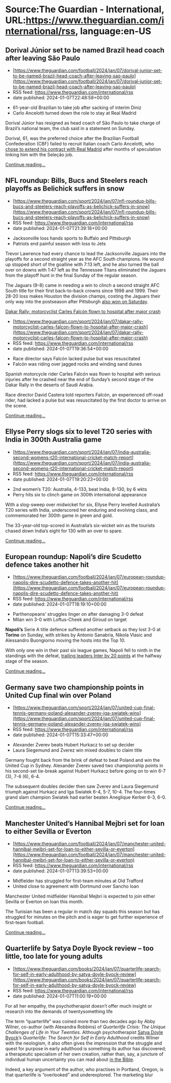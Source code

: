 # Source:The Guardian - International, URL:https://www.theguardian.com/international/rss, language:en-US

## Dorival Júnior set to be named Brazil head coach after leaving São Paulo
 - [https://www.theguardian.com/football/2024/jan/07/dorival-junior-set-to-be-named-brazil-head-coach-after-leaving-sao-paulo](https://www.theguardian.com/football/2024/jan/07/dorival-junior-set-to-be-named-brazil-head-coach-after-leaving-sao-paulo)
 - RSS feed: https://www.theguardian.com/international/rss
 - date published: 2024-01-07T22:48:58+00:00

<ul><li>61-year-old Brazilian to take job after sacking of interim Diniz</li><li>Carlo Ancelotti turned down the role to stay at Real Madrid</li></ul><p>Dorival Júnior has resigned as head coach of São Paulo to take charge of Brazil’s national team, the club said in a statement on Sunday.</p><p>Dorival, 61, was the preferred choice after the Brazilian Football Confederation (CBF) failed to recruit Italian coach Carlo Ancelotti, who <a href="https://www.theguardian.com/football/2023/dec/29/carlo-ancelotti-extends-contract-with-real-madrid-until-2026#:~:text=Carlo%20Ancelotti%20extends%20contract%20with%20Real%20Madrid%20until%202026">chose to extend his contract with Real Madrid</a> after months of speculation linking him with the Seleção job.</p> <a href="https://www.theguardian.com/football/2024/jan/07/dorival-junior-set-to-be-named-brazil-head-coach-after-leaving-sao-paulo">Continue reading...</a>

## NFL roundup: Bills, Bucs and Steelers reach playoffs as Belichick suffers in snow
 - [https://www.theguardian.com/sport/2024/jan/07/nfl-roundup-bills-bucs-and-steelers-reach-playoffs-as-belichick-suffers-in-snow](https://www.theguardian.com/sport/2024/jan/07/nfl-roundup-bills-bucs-and-steelers-reach-playoffs-as-belichick-suffers-in-snow)
 - RSS feed: https://www.theguardian.com/international/rss
 - date published: 2024-01-07T21:39:18+00:00

<ul><li>Jacksonville loss hands sports to Buffalo and Pittsburgh</li><li>Patriots end painful season with loss to Jets</li></ul><p>Trevor Lawrence had every chance to lead the Jacksonville Jaguars into the playoffs for a second straight year as the AFC South champions. He wound up stopped short of the goalline with 7:13 left, and he also turned the ball over on downs with 1:47 left as the Tennessee Titans eliminated the Jaguars from the playoff hunt in the final Sunday of the regular season.</p><p>The Jaguars (9-8) came in needing a win to clinch a second straight AFC South title for their first back-to-back crowns since 1998 and 1999. Their 28-20 loss makes Houston the division champs, costing the Jaguars their only way into the postseason after Pittsburgh <a href="https://www.theguardian.com/sport/2024/jan/06/nfl-scores-texans-colts-steelers-ravens">also won on Saturday</a>.</p> <a href="https://www.theguardian.com/sport/2024/jan/07/nfl-roundup-bills-bucs-and-steelers-reach-playoff

## Dakar Rally: motorcyclist Carles Falcón flown to hospital after major crash
 - [https://www.theguardian.com/sport/2024/jan/07/dakar-rally-motorcyclist-carles-falcon-flown-to-hospital-after-major-crash](https://www.theguardian.com/sport/2024/jan/07/dakar-rally-motorcyclist-carles-falcon-flown-to-hospital-after-major-crash)
 - RSS feed: https://www.theguardian.com/international/rss
 - date published: 2024-01-07T19:36:54+00:00

<ul><li>Race director says Falcón lacked pulse but was resuscitated</li><li>Falcón was riding over jagged rocks and winding sand dunes</li></ul><p>Spanish motorcycle rider Carles Falcón<em><strong> </strong></em>was flown to hospital with serious injuries after he crashed near the end of Sunday’s second stage of the Dakar Rally in the deserts of Saudi Arabia.</p><p>Race director David Castera told reporters Falcón, an experienced off-road rider, had lacked a pulse but was resuscitated by the first doctor to arrive on the scene.</p> <a href="https://www.theguardian.com/sport/2024/jan/07/dakar-rally-motorcyclist-carles-falcon-flown-to-hospital-after-major-crash">Continue reading...</a>

## Ellyse Perry slogs six to level T20 series with India in 300th Australia game
 - [https://www.theguardian.com/sport/2024/jan/07/india-australia-second-womens-t20-international-cricket-match-report](https://www.theguardian.com/sport/2024/jan/07/india-australia-second-womens-t20-international-cricket-match-report)
 - RSS feed: https://www.theguardian.com/international/rss
 - date published: 2024-01-07T19:20:23+00:00

<ul><li>2nd women’s T20: Australia, 4-133, beat India, 8-130, by 6 wkts</li><li>Perry hits six to clinch game on 300th international appearance</li></ul><p>With a slog-sweep over midwicket for six, Ellyse Perry levelled Australia’s T20 series with India, underscored her enduring and evolving class, and commemorated her 300th game in green and gold.</p><p>The 33-year-old top-scored in Australia’s six-wicket win as the tourists chased down India’s eight for 130 with an over to spare.</p> <a href="https://www.theguardian.com/sport/2024/jan/07/india-australia-second-womens-t20-international-cricket-match-report">Continue reading...</a>

## European roundup: Napoli’s dire Scudetto defence takes another hit
 - [https://www.theguardian.com/football/2024/jan/07/european-roundup-napolis-dire-scudetto-defence-takes-another-hit](https://www.theguardian.com/football/2024/jan/07/european-roundup-napolis-dire-scudetto-defence-takes-another-hit)
 - RSS feed: https://www.theguardian.com/international/rss
 - date published: 2024-01-07T18:19:10+00:00

<ul><li>Parthenopeans’ struggles linger on after damaging 3-0 defeat</li><li>Milan win 3-0 with Loftus-Cheek and Giroud on target</li></ul><p><strong>Napoli’s</strong> Serie A title defence suffered another setback as they lost 3-0 at <strong>Torino</strong> on Sunday, with strikes by Antonio Sanabria, Nikola Vlasic and Alessandro Buongiorno moving the hosts into the Top 10.</p><p>With only one win in their past six league games, Napoli fell to ninth in the standings with the defeat, <a href="https://www.theguardian.com/football/2024/jan/06/european-football-inter-leave-it-very-late-to-sink-verona-in-wild-finish">trailing leaders Inter by 20 points</a> at the halfway stage of the season.</p> <a href="https://www.theguardian.com/football/2024/jan/07/european-roundup-napolis-dire-scudetto-defence-takes-another-hit">Continue reading...</a>

## Germany save two championship points in United Cup final win over Poland
 - [https://www.theguardian.com/sport/2024/jan/07/united-cup-final-tennis-germany-poland-alexander-zverev-iga-swiatek-wins](https://www.theguardian.com/sport/2024/jan/07/united-cup-final-tennis-germany-poland-alexander-zverev-iga-swiatek-wins)
 - RSS feed: https://www.theguardian.com/international/rss
 - date published: 2024-01-07T15:33:47+00:00

<ul><li>Alexander Zverev beats Hubert Hurkacz to set up decider</li><li>Laura Siegemund and Zverez win mixed doubles to claim title</li></ul><p>Germany fought back from the brink of defeat to beat Poland and win the United Cup in Sydney. Alexander Zverev saved two championship points in his second-set tie-break against Hubert Hurkacz before going on to win 6-7 (3), 7-6 (6), 6-4.</p><p>The subsequent doubles decider then saw Zverev and Laura Siegemund triumph against Hurkacz and Iga Swiatek 6-4, 5-7, 10-4. The four-times grand slam champion Swiatek had earlier beaten Aneglique Kerber 6-3, 6-0.</p> <a href="https://www.theguardian.com/sport/2024/jan/07/united-cup-final-tennis-germany-poland-alexander-zverev-iga-swiatek-wins">Continue reading...</a>

## Manchester United’s Hannibal Mejbri set for loan to either Sevilla or Everton
 - [https://www.theguardian.com/football/2024/jan/07/manchester-united-hannibal-mejbri-set-for-loan-to-either-sevilla-or-everton](https://www.theguardian.com/football/2024/jan/07/manchester-united-hannibal-mejbri-set-for-loan-to-either-sevilla-or-everton)
 - RSS feed: https://www.theguardian.com/international/rss
 - date published: 2024-01-07T13:39:53+00:00

<ul><li>Midfielder has struggled for first-team minutes at Old Trafford</li><li>United close to agreement with Dortmund over Sancho loan</li></ul><p>Manchester United midfielder Hannibal Mejbri is expected to join either Sevilla or Everton on loan this month.</p><p>The Tunisian has been a regular in match day squads this season but has struggled for minutes on the pitch and is eager to get further experience of first-team football.</p> <a href="https://www.theguardian.com/football/2024/jan/07/manchester-united-hannibal-mejbri-set-for-loan-to-either-sevilla-or-everton">Continue reading...</a>

## Quarterlife by Satya Doyle Byock review – too little, too late for young adults
 - [https://www.theguardian.com/books/2024/jan/07/quarterlife-search-for-self-in-early-adulthood-by-satya-doyle-byock-review](https://www.theguardian.com/books/2024/jan/07/quarterlife-search-for-self-in-early-adulthood-by-satya-doyle-byock-review)
 - RSS feed: https://www.theguardian.com/international/rss
 - date published: 2024-01-07T11:00:19+00:00

<p>For all her empathy, the psychotherapist doesn’t offer much insight or research into the demands of twentysomething life</p><p>The term “quarterlife” was coined more than two decades ago by Abby Wilner, co-author (with Alexandra Robbins) of <em>Quarterlife Crisis: The Unique Challenges of Life in Your Twenties</em>. Although psychotherapist <a href="https://satyabyock.com/">Satya Doyle Byock</a>’s <em>Quarterlife: The Search for Self in Early Adulthood</em> credits Wilner with the neologism, it also often gives the impression that the struggle and quest for purpose in early adulthood is something its author has discovered; a therapeutic specialism of her own creation, rather than, say, a juncture of individual human uncertainty you can read about <a href="https://en.wikipedia.org/wiki/Parable_of_the_Prodigal_Son">in the Bible</a>.</p><p>Indeed, a key argument of the author, who practises in Portland, Oregon, is that quarterlife is “overlooked” and underexplored. The marketing blur

